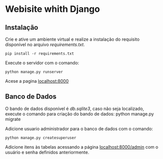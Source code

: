 # Webisite whith Django

## Instalação

Crie e ative um ambiente virtual e realize a instalação do requisito disponível no arquivo *requirements.txt*.
```
pip install -r requirements.txt
```

Execute o servidor com o comando:
```
python manage.py runserver
```
Acese a pagina [localhost:8000](http://localhost:8000/)

## Banco de Dados

O bando de dados disponível é *db.sqlite3*, caso não seja localizado, execute o comando para criação do bando de dados:
python manage.py migrate

Adicione usuario administrador para o banco de dados com o comando:
```
python manage.py createsuperuser
```
Adicione itens às tabelas acessando a página [localhost:8000/admin](http://localhost:8000/admin/) com o usuário e senha definidos anteriormente.
